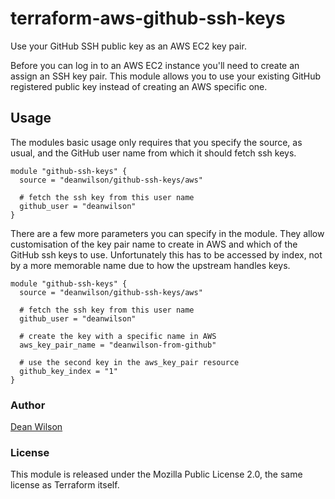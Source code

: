 # terraform-aws-github-ssh-keys

Use your GitHub SSH public key as an AWS EC2 key pair.

Before you can log in to an AWS EC2 instance you'll need to create an assign
an SSH key pair. This module allows you to use your existing GitHub registered
public key instead of creating an AWS specific one.

## Usage

The modules basic usage only requires that you specify the source, as usual,
and the GitHub user name from which it should fetch ssh keys.

```
module "github-ssh-keys" {
  source = "deanwilson/github-ssh-keys/aws"

  # fetch the ssh key from this user name
  github_user = "deanwilson"
}
```

There are a few more parameters you can specify in the module. They allow
customisation of the key pair name to create in AWS and which of the GitHub ssh
keys to use. Unfortunately this has to be accessed by index, not by a more
memorable name due to how the upstream handles keys.

```
module "github-ssh-keys" {
  source = "deanwilson/github-ssh-keys/aws"

  # fetch the ssh key from this user name
  github_user = "deanwilson"

  # create the key with a specific name in AWS
  aws_key_pair_name = "deanwilson-from-github"

  # use the second key in the aws_key_pair resource
  github_key_index = "1"
}
```

### Author

[Dean Wilson](https://www.unixdaemon.net)

### License

This module is released under the Mozilla Public License 2.0, the
same license as Terraform itself.
